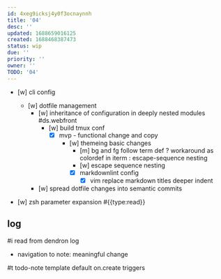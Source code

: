 ```yaml
---
id: 4xeg9icksj4y0f3ocnaynnh
title: '04'
desc: ''
updated: 1688659016125
created: 1688468387473
status: wip
due: ''
priority: ''
owner: ''
TODO: '04'
---
```


- [w] cli config
  - [w] dotfile management
    - [w] inheritance of configuration in deeply nested modules #ds.webfront
      - [w] build tmux conf
        - [x] mvp - functional change and copy
          - [w] themeing basic changes
            - [m] bg and fg follow term def
              ? workaround as colordef in iterm
              : escape-sequence nesting
            - [w] escape sequence nesting
            - [x] markdownlint config
              - [x] vim replace markdown titles deeper indent

    - [w] spread dotfile changes into semantic commits

- [w] zsh parameter expansion #{{type:read}}

## log
#i read from dendron log
- navigation to note: meaningful change

#t todo-note template default on.create triggers
